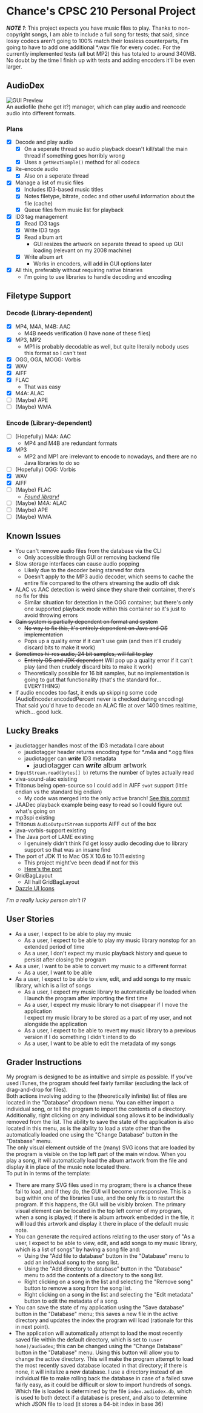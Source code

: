 # Chance's CPSC 210 Personal Project

***NOTE 1***: This project expects you have music files to play. Thanks to non-copyright songs, I am able to include a full song for tests; that said, since lossy codecs aren't going to 100% match their lossless counterparts, I'm going to have to add one additional *.wav file for every codec. For the currently implemented tests (all but MP2) this has totaled to around 340MB. No doubt by the time I finish up with tests and adding encoders it'll be even larger.

## AudioDex 
![GUI Preview](./previewgui.png)<br>
An audiofile (hehe get it?) manager, which can play audio and reencode audio into different formats.

### Plans
- [x] Decode and play audio
  - [x] On a seperate thread so audio playback doesn't kill/stall the main thread if something goes horribly wrong
  - [x] Uses a `getNextSample()` method for all codecs
- [x] Re-encode audio
  - [x] Also on a seperate thread
- [x] Manage a list of music files
  - [x] Includes ID3-based music titles
  - [x] Notes filetype, bitrate, codec and other useful information about the file (cache)
  - [x] Queue files from music list for playback
- [x] ID3 tag management
  - [x] Read ID3 tags
  - [x] Write ID3 tags
  - [x] Read album art
    - GUI resizes the artwork on separate thread to speed up GUI loading (relevant on my 2008 machine)
  - [x] Write album art
    - Works in encoders, will add in GUI options later
- [x] All this, preferably without requiring native binaries
  - I'm going to use libraries to handle decoding and encoding
  
## Filetype Support
### Decode (Library-dependent)
- [x] MP4, M4A, M4B: AAC
  - M4B needs verification (I have none of these files)
- [x] MP3, MP2
  - MP1 is probably decodable as well, but quite literally nobody uses this format so I can't test
- [x] OGG, OGA, MOGG: Vorbis
- [x] WAV
- [x] AIFF
- [x] FLAC
  - That was easy
- [x] M4A: ALAC
- [ ] (Maybe) APE
- [ ] (Maybe) WMA

### Encode (Library-dependent)
- [ ] (Hopefully) M4A: AAC
  - MP4 and M4B are redundant formats
- [x] MP3
  - MP2 and MP1 are irrelevant to encode to nowadays, and there are no Java libraries to do so
- [ ] (Hopefully) OGG: Vorbis
- [x] WAV
- [x] AIFF
- [ ] (Maybe) FLAC
  - [_Found library!_](https://sourceforge.net/projects/javaflacencoder/)
- [ ] (Maybe) M4A: ALAC
- [ ] (Maybe) APE
- [ ] (Maybe) WMA

## Known Issues
- You can't remove audio files from the database via the CLI
  - Only accessible through GUI or removing backend file
- Slow storage interfaces can cause audio popping
  - Likely due to the decoder being starved for data
  - Doesn't apply to the MP3 audio decoder, which seems to cache the entire file compared to the others streaming the audio off disk
- ALAC vs AAC detection is weird since they share their container, there's no fix for this
  - Similar situation for detection in the OGG container, but there's only one supported playback mode within this container so it's just to avoid throwing errors
- ~~Gain system is partially dependent on format and system~~
  - ~~No way to fix this, it's entirely dependent on Java and OS implementation~~
  - Pops up a quality error if it can't use gain (and then it'll crudely discard bits to make it work)
- ~~Sometimes hi-res audio, 24 bit samples, will fail to play~~
  - ~~Entirely OS and JDK dependent~~ Will pop up a quality error if it can't play (and then crudely discard bits to make it work)
  - Theoretically possible for 16 bit samples, but no implementation is going to gut that functionality (that's the standard for... EVERYTHING)
- If audio encodes too fast, it ends up skipping some code (AudioEncoder.encodedPercent never is checked during encoding)<br>That said you'd have to decode an ALAC file at over 1400 times realtime, which... good luck.

## Lucky Breaks
- jaudiotagger handles most of the ID3 metadata I care about
  - jaudiotagger header returns encoding type for *.m4a and *.ogg files
  - jaudiotagger can ***write*** ID3 metadata
    - <big>jaudiotagger can ***write*** album artwork</big>
- `InputStream.read(bytes[] b)` returns the number of bytes actually read
- viva-sound-alac existing
- Tritonus being open-source so I could add in AIFF `swot` support (little endian vs the standard big endian)
  - My code was merged into the only active branch! [See this commit](https://github.com/umjammer/tritonus/commit/37d9111a01c4ee6a8fa505627b4934d19c7e753d)
- JAADec playback example being easy to read so I could figure out what's going on
- mp3spi existing
- Tritonus `AudioOutputStream` supports AIFF out of the box
- java-vorbis-support existing
- The Java port of LAME existing
  - I genuinely didn't think I'd get lossy audio decoding due to library support so that was an insane find
- The port of JDK 11 to Mac OS X 10.6 to 10.11 existing
  - This project might've been dead if not for this
  - [Here's the port](https://github.com/Jazzzny/jdk-macos-legacy)
- GridBagLayout
  - All hail GridBagLayout
- [Dazzle UI Icons](https://dazzleui.pro/library/)

_I'm a really lucky person ain't I?_

## User Stories
- As a user, I expect to be able to play my music
  - As a user, I expect to be able to play my music library nonstop for an extended period of time
  - As a user, I don't expect my music playback history and queue to persist after closing the program
- As a user, I want to be able to convert my music to a different format
  - As a user, I want to be able
- As a user, I expect to be able to view, edit, and add songs to my music library, which is a list of songs
  - As a user, I expect my music library to automatically be loaded when I launch the program after importing the first time
  - As a user, I expect my music library to not disappear if I move the application<br>I expect my music library to be stored as a part of my user, and not alongside the application
  - As a user, I expect to be able to revert my music library to a previous version if I do something I didn't intend to do
  - As a user, I want to be able to edit the metadata of my songs

## Grader Instructions

My program is designed to be as intuitive and simple as possible. If you've used iTunes, the program should feel fairly familiar (excluding the lack of drag-and-drop for files).<br>
Both actions involving adding to the (theoretically infinite) list of files are located in the "Database" dropdown menu. You can either import a individual song, or tell the program to import the contents of a directory. Additionally, right clicking on any individual song allows it to be individually removed from the list. The ability to save the state of the application is also located in this menu, as is the ability to load a state other than the automatically loaded one using the "Change Database" button in the "Database" menu.<br>
The only visual element outside of the (many) SVG icons that are loaded by the program is visible on the top left part of the main window. When you play a song, it will automatically load the album artwork from the file and display it in place of the music note located there.<br>
To put in in terms of the template:

- There are many SVG files used in my program; there is a chance these fail to load, and if they do, the GUI will become unresponsive. This is a bug within one of the libraries I use, and the only fix is to restart the program. If this happens, the GUI will be visibly broken. The primary visual element can be located in the top left corner of my program, when a song is played; if there is album artwork embedded in the file, it will load this artwork and display it there in place of the default music note.
- You can generate the required actions relating to the user story of "As a user, I expect to be able to view, edit, and add songs to my music library, which is a list of songs" by having a song file and:
  - Using the "Add file to database" button in the "Database" menu to add an indivdual song to the song list.
  - Using the "Add directory to database" button in the "Database" menu to add the contents of a directory to the song list.
  - Right clicking on a song in the list and selecting the "Remove song" button to remove a song from the song list.
  - Right clicking on a song in the list and selecting the "Edit metadata" button to edit the metadata of a song.
- You can save the state of my application using the "Save database" button in the "Database" menu; this saves a new file in the active directory and updates the index the program will load (rationale for this in next point).
- The application will automatically attempt to load the most recently saved file within the default directory, which is set to `(user home)/audiodex`; this can be changed using the "Change Database" button in the "Database" menu. Using this button will allow you to change the active directory. This will make the program attempt to load the most recently saved database located in that directory; if there is none, it will initalize a new database. I use a directory instead of an individual file to make rolling back the database in case of a failed save fairly easy, as it could be difficult or slow to import hundreds of songs. Which file is loaded is determined by the file `index.audiodex.db`, which is used to both detect if a database is present, and also to determine which JSON file to load (it stores a 64-bit index in base 36)
